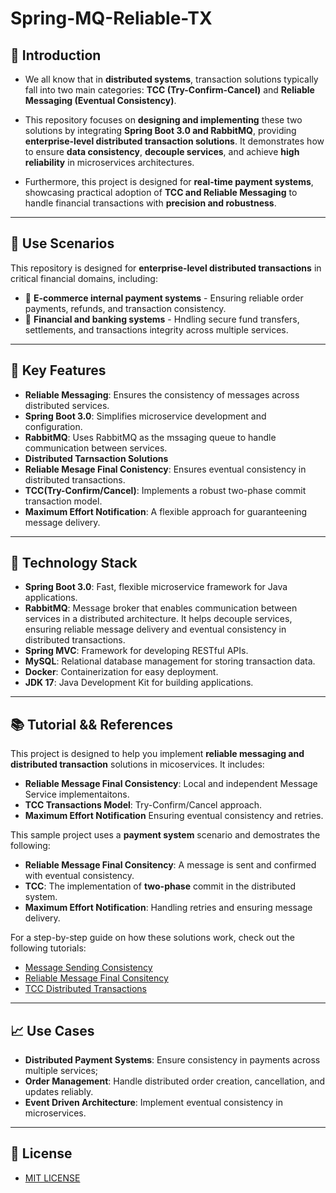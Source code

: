 # Spring-MQ-Reliable-TX

## 🔗 Introduction 

- We all know that in **distributed systems**, transaction solutions typically fall into two main categories: **TCC (Try-Confirm-Cancel)** and **Reliable Messaging (Eventual Consistency)**.

- This repository focuses on **designing and implementing** these two solutions by integrating **Spring Boot 3.0 and RabbitMQ**, providing **enterprise-level distributed transaction solutions**. It demonstrates how to ensure **data consistency**, **decouple services**, and achieve **high reliability** in microservices architectures.

- Furthermore, this project is designed for **real-time payment systems**, showcasing practical adoption of **TCC and Reliable Messaging** to handle financial transactions with **precision and robustness**.

---

## 📩 Use Scenarios 

This repository is designed for **enterprise-level distributed transactions** in critical financial domains, including: 
- 🛒 **E-commerce internal payment systems** - Ensuring reliable order payments, refunds, and transaction consistency.
- 🏦 **Financial and banking systems** - Hndling secure fund transfers, settlements, and transactions integrity across multiple services. 

---

## 🌟 Key Features
- **Reliable Messaging**: Ensures the consistency of messages across distributed services.
- **Spring Boot 3.0**: Simplifies microservice development and configuration.
- **RabbitMQ**: Uses RabbitMQ as the mssaging queue to handle communication between services.
- **Distributed Tarnsaction Solutions**
- **Reliable Mesage Final Conistency**: Ensures eventual consistency in distributed transactions.
- **TCC(Try-Confirm/Cancel)**: Implements a robust two-phase commit transaction model.
- **Maximum Effort Notification**: A flexible approach for guaranteening message delivery.

---

## 🚀 Technology Stack

- **Spring Boot 3.0**: Fast, flexible microservice framework for Java applications.
- **RabbitMQ**: Message broker that enables communication between services in a distributed architecture. It helps decouple services, ensuring reliable message delivery and eventual consistency in distributed transactions.
- **Spring MVC**: Framework for developing RESTful APIs.
- **MySQL**: Relational database management for storing transaction data.
- **Docker**: Containerization for easy deployment.
- **JDK 17**: Java Development Kit for building applications.

---

## 📚 Tutorial && References

This project is designed to help you implement **reliable messaging and distributed transaction** solutions in micoservices. 
It includes: 

- **Reliable Message Final Consistency**: Local and independent Message Service implementaitons. 
- **TCC Transactions Model**: Try-Confirm/Cancel approach. 
- **Maximum Effort Notification** Ensuring eventual consistency and retries. 

This sample project uses a **payment system** scenario and demostrates the following: 
- **Reliable Message Final Consitency**: A message is sent and confirmed with eventual consistency. 
- **TCC**: The implementation of **two-phase** commit in the distributed system. 
- **Maximum Effort Notification**: Handling retries and ensuring message delivery.

For a step-by-step guide on how these solutions work, check out the following tutorials: 
- [Message Sending Consistency]()
- [Reliable Message Final Consitency]()
- [TCC Distributed Transactions]()

---

## 📈 Use Cases

- **Distributed Payment Systems**: Ensure consistency in payments across multiple services; 
- **Order Management**: Handle distributed order creation, cancellation, and updates reliably. 
- **Event Driven Architecture**: Implement eventual consistency in microservices. 

---

## 📝 License
- [MIT LICENSE](./LICENSE)
